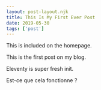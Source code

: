 ```yaml
---
layout: post-layout.njk 
title: This Is My First Ever Post
date: 2019-05-30
tags: ['post']
---
```


<!-- Excerpt Start -->
This is included on the homepage.
<!-- Excerpt End -->

This is the first post on my blog.
 
Eleventy is super fresh init.

Est-ce que cela fonctionne ?
